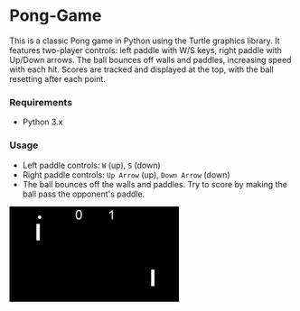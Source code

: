 # Pong-Game
This is a classic Pong game in Python using the Turtle graphics library. It features two-player controls: left paddle with W/S keys, right paddle with Up/Down arrows. The ball bounces off walls and paddles, increasing speed with each hit. Scores are tracked and displayed at the top, with the ball resetting after each point.


### Requirements
- Python 3.x

### Usage
- Left paddle controls: `W` (up), `S` (down)
- Right paddle controls: `Up Arrow` (up), `Down Arrow` (down)
- The ball bounces off the walls and paddles. Try to score by making the ball pass the opponent's paddle.

<img src="Pong.gif" alt="Snake Gameplay" width="300"/>
